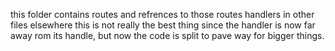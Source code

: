 this folder contains routes and refrences to those routes handlers in other files elsewhere
this is not really the best thing since the handler is now far away rom its handle, but now the code is split to pave way for bigger things.
